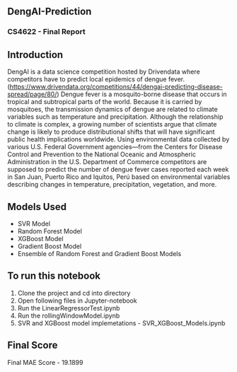 ## DengAI-Prediction
### CS4622 - Final Report

## Introduction

DengAI is a data science competition hosted by Drivendata where competitors have to predict local epidemics of dengue fever. (https://www.drivendata.org/competitions/44/dengai-predicting-disease-spread/page/80/) 
Dengue fever is a mosquito-borne disease that occurs in tropical and subtropical parts of the world. Because it is carried by mosquitoes, the transmission dynamics of dengue are related to climate variables such as temperature and precipitation. Although the relationship to climate is complex, a growing number of scientists argue that climate change is likely to produce distributional shifts that will have significant public health implications worldwide.
Using environmental data collected by various U.S. Federal Government agencies—from the Centers for Disease Control and Prevention to the National Oceanic and Atmospheric Administration in the U.S. Department of Commerce competitors are supposed to predict the number of dengue fever cases reported each week in San Juan, Puerto Rico and Iquitos, Perú based on environmental variables describing changes in temperature, precipitation, vegetation, and more.

## Models Used
- SVR Model
- Random Forest Model
- XGBoost Model
- Gradient Boost Model
- Ensemble of Random Forest and Gradient Boost Models

## To run this notebook
 1. Clone the project and cd into directory
 2. Open following files in Jupyter-notebook
 3. Run the LinearRegressorTest.ipynb
 4. Run the rollingWindowModel.ipynb
 5. SVR and XGBoost model implemetations - SVR_XGBoost_Models.ipynb

## Final Score
Final MAE Score - 19.1899
